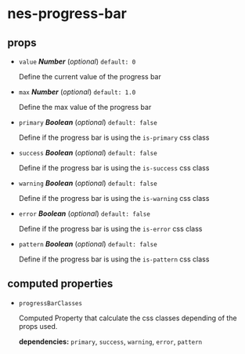 # nes-progress-bar 

## props 

- `value` ***Number*** (*optional*) `default: 0` 

  Define the current value of the progress bar 

- `max` ***Number*** (*optional*) `default: 1.0` 

  Define the max value of the progress bar 

- `primary` ***Boolean*** (*optional*) `default: false` 

  Define if the progress bar is using the `is-primary` css class 

- `success` ***Boolean*** (*optional*) `default: false` 

  Define if the progress bar is using the `is-success` css class 

- `warning` ***Boolean*** (*optional*) `default: false` 

  Define if the progress bar is using the `is-warning` css class 

- `error` ***Boolean*** (*optional*) `default: false` 

  Define if the progress bar is using the `is-error` css class 

- `pattern` ***Boolean*** (*optional*) `default: false` 

  Define if the progress bar is using the `is-pattern` css class 

## computed properties 

- `progressBarClasses` 

  Computed Property that calculate the css classes depending of the props used. 

   **dependencies:** `primary`, `success`, `warning`, `error`, `pattern` 


